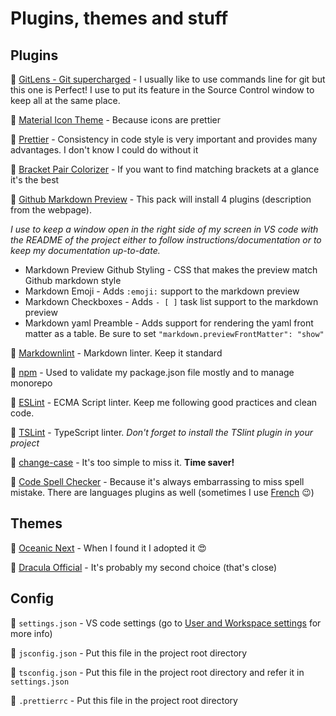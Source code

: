 # Plugins, themes and stuff

## Plugins

🔌 [GitLens - Git supercharged](https://marketplace.visualstudio.com/items?itemName=eamodio.gitlens) - I usually like to use commands line for git but this one is Perfect! I use to put its feature in the Source Control window to keep all at the same place.

🔌 [Material Icon Theme](https://marketplace.visualstudio.com/items?itemName=PKief.material-icon-theme) - Because icons are prettier

🔌 [Prettier](https://marketplace.visualstudio.com/items?itemName=esbenp.prettier-vscode) - Consistency in code style is very important and provides many advantages. I don't know I could do without it

🔌 [Bracket Pair Colorizer](https://marketplace.visualstudio.com/items?itemName=CoenraadS.bracket-pair-colorizer) - If you want to find matching brackets at a glance it's the best

🔌 [Github Markdown Preview](https://marketplace.visualstudio.com/items?itemName=bierner.github-markdown-preview) - This pack will install 4 plugins (description from the webpage).

_I use to keep a window open in the right side of my screen in VS code with the README of the project either to follow instructions/documentation or to keep my documentation up-to-date._

- Markdown Preview Github Styling - CSS that makes the preview match Github markdown style
- Markdown Emoji - Adds `:emoji:` support to the markdown preview
- Markdown Checkboxes - Adds `- [ ]` task list support to the markdown preview
- Markdown yaml Preamble - Adds support for rendering the yaml front matter as a table. Be sure to set `"markdown.previewFrontMatter": "show"`

🔌 [Markdownlint](https://marketplace.visualstudio.com/items?itemName=DavidAnson.vscode-markdownlint) - Markdown linter. Keep it standard

🔌 [npm](https://marketplace.visualstudio.com/items?itemName=eg2.vscode-npm-script) - Used to validate my package.json file mostly and to manage monorepo

🔌 [ESLint](https://marketplace.visualstudio.com/items?itemName=dbaeumer.vscode-eslint) -
ECMA Script linter. Keep me following good practices and clean code.

🔌 [TSLint](https://marketplace.visualstudio.com/items?itemName=ms-vscode.vscode-typescript-tslint-plugin) - TypeScript linter. _Don't forget to install the TSlint plugin in your project_

🔌 [change-case](https://marketplace.visualstudio.com/items?itemName=wmaurer.change-case) - It's too simple to miss it. **Time saver!**

🔌 [Code Spell Checker](https://marketplace.visualstudio.com/items?itemName=streetsidesoftware.code-spell-checker) - Because it's always embarrassing to miss spell mistake. There are languages plugins as well (sometimes I use [French](https://marketplace.visualstudio.com/items?itemName=streetsidesoftware.code-spell-checker-french) 😉)

## Themes

🎨 [Oceanic Next](https://marketplace.visualstudio.com/items?itemName=naumovs.theme-oceanicnext) - When I found it I adopted it 😍

🎨 [Dracula Official](https://draculatheme.com/visual-studio-code) - It's probably my second choice (that's close)

## Config

🧾 `settings.json` - VS code settings (go to [User and Workspace settings](https://code.visualstudio.com/docs/getstarted/settings) for more info)

🧾 `jsconfig.json` - Put this file in the project root directory

🧾 `tsconfig.json` - Put this file in the project root directory and refer it in `settings.json`

🧾 `.prettierrc` - Put this file in the project root directory
